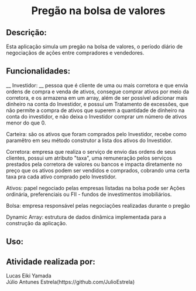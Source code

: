 <h1 align = "center">Pregão na bolsa de valores</h1>

## Descrição:
<p>
Esta aplicação simula um pregão na bolsa de valores, o período diário de negociaçãos de ações entre compradores e vendedores.
</p>

## Funcionalidades:
<p>
__ Investidor: __ pessoa que é cliente de uma ou mais corretora e que envia ordens de compra e venda de ativos, consegue comprar ativos por meio da corretora, e os armazena em um array, além de ser possível adicionar mais dinheiro na conta do Investidor, e possuí um Tratamento de excessões, que não permite a compra de ativos que superem a quantidade de dinheiro na conta do investidor, e não deixa o Investidor comprar um número de ativos menor do que 0.
<p/>  
<p>
Carteira: são os ativos que foram comprados pelo Investidor, recebe como paramêtro em seu método construtor a lista dos ativos do Investidor.
<p/>
<p>
Corretora: empresa que realiza o serviço de envio das ordens de seus clientes, possui um atributo "taxa", uma remuneração pelos serviços prestados pela corretora de valores ou bancos e impacta diretamente no preço que os ativos podem ser vendidos e comprados, cobrando uma certa taxa pra cada ativo comprado pelo Investidor.
<p/>
Ativos: papel negociado pelas empresas listadas na bolsa pode ser Ações ordinária, preferenciais ou FII - fundos de investimentos imobiliários.
<p>
Bolsa: empresa responsável pelas negociações realizadas durante o pregão
<p/>
<p>
Dynamic Array: estrutura de dados dinâmica implementada para a construção da aplicação.
</p>

## Uso:
<p>

</p>

## Atividade realizada por:
<p>
Lucas Eiki Yamada</br>
Júlio Antunes Estrela(https://github.com/JulioEstrela)
</p>
